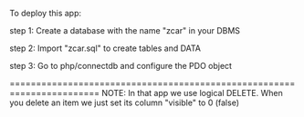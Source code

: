 To deploy this app:
 
 step 1: Create a database with the name "zcar" in your DBMS
 
 step 2: Import "zcar.sql" to create tables and DATA
 
 step 3: Go to php/connectdb and configure the PDO object
 
 =======================================================================
NOTE: 
	In that app we use logical DELETE. When you delete an item we just set its column "visible" 
	to 0 (false)
	